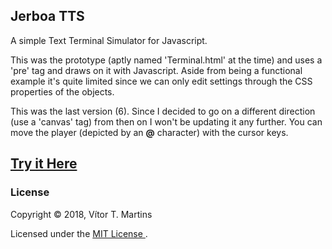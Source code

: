 ## Jerboa TTS

A simple Text Terminal Simulator for Javascript.

This was the prototype (aptly named 'Terminal.html' at the time) and uses a 'pre' tag and draws on it with Javascript.
Aside from being a functional example it's quite limited since we can only edit settings through the CSS properties of the objects.

This was the last version (6). Since I decided to go on a different direction (use a 'canvas' tag) from then on I won't be updating it any further.
You can move the player (depicted by an **@** character) with the cursor keys.

## [Try it Here](https://vimino.gitlab.io/JerboaTTS)

### License

Copyright &copy; 2018, Vítor T. Martins

Licensed under the [MIT License ](https://opensource.org/licenses/MIT).
